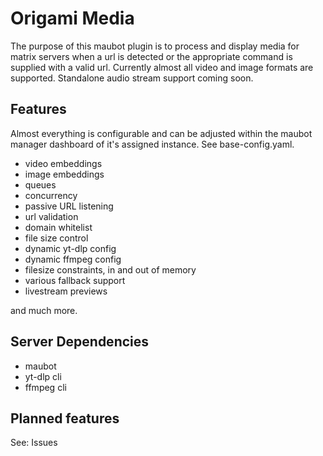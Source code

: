 # Origami Media

The purpose of this maubot plugin is to process and display media for matrix servers when a url is detected or the appropriate command is supplied with a valid url.
Currently almost all video and image formats are supported. Standalone audio stream support coming soon.

## Features

Almost everything is configurable and can be adjusted within the maubot manager dashboard of it's assigned instance.
See base-config.yaml.

- video embeddings
- image embeddings
- queues
- concurrency
- passive URL listening
- url validation
- domain whitelist
- file size control
- dynamic yt-dlp config
- dynamic ffmpeg config
- filesize constraints, in and out of memory
- various fallback support
- livestream previews

and much more.

## Server Dependencies

- maubot
- yt-dlp cli
- ffmpeg cli

## Planned features

See: Issues
